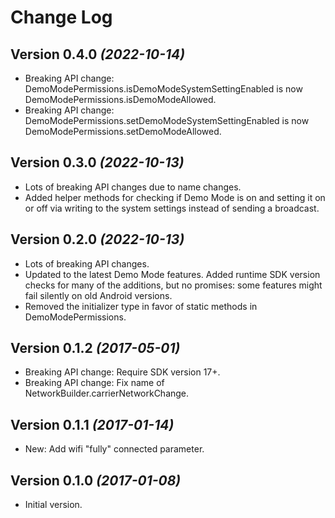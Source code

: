 Change Log
==========

Version 0.4.0 *(2022-10-14)*
----------------------------

* Breaking API change: DemoModePermissions.isDemoModeSystemSettingEnabled is now DemoModePermissions.isDemoModeAllowed.
* Breaking API change: DemoModePermissions.setDemoModeSystemSettingEnabled is now DemoModePermissions.setDemoModeAllowed.

Version 0.3.0 *(2022-10-13)*
----------------------------

* Lots of breaking API changes due to name changes.
* Added helper methods for checking if Demo Mode is on and setting it on or off via writing to the system settings instead of sending a broadcast.

Version 0.2.0 *(2022-10-13)*
----------------------------

* Lots of breaking API changes.
* Updated to the latest Demo Mode features. Added runtime SDK version checks for many of the additions, but no promises: some features might fail silently on old Android versions.
* Removed the initializer type in favor of static methods in DemoModePermissions.

Version 0.1.2 *(2017-05-01)*
----------------------------

 * Breaking API change: Require SDK version 17+.
 * Breaking API change: Fix name of NetworkBuilder.carrierNetworkChange.

Version 0.1.1 *(2017-01-14)*
----------------------------

 * New: Add wifi "fully" connected parameter.


Version 0.1.0 *(2017-01-08)*
----------------------------

 * Initial version.
